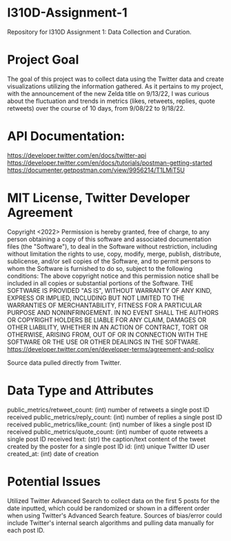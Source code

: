 # I310D-Assignment-1
Repository for I310D Assignment 1: Data Collection and Curation.

# Project Goal
The goal of this project was to collect data using the Twitter data and create visualizations utilizing the information gathered. As it pertains to my project, with the announcement of the new Zelda title on 9/13/22, I was curious about the fluctuation and trends in metrics (likes, retweets, replies, quote retweets) over the course of 10 days, from 9/08/22 to 9/18/22.

# API Documentation:
https://developer.twitter.com/en/docs/twitter-api 
https://developer.twitter.com/en/docs/tutorials/postman-getting-started
https://documenter.getpostman.com/view/9956214/T1LMiT5U

# MIT License, Twitter Developer Agreement 
Copyright <2022> <Melanie Huynh>
Permission is hereby granted, free of charge, to any person obtaining a copy of this software and associated documentation files (the "Software"), to deal in the Software without restriction, including without limitation the rights to use, copy, modify, merge, publish, distribute, sublicense, and/or sell copies of the Software, and to permit persons to whom the Software is furnished to do so, subject to the following conditions:
The above copyright notice and this permission notice shall be included in all copies or substantial portions of the Software.
THE SOFTWARE IS PROVIDED "AS IS", WITHOUT WARRANTY OF ANY KIND, EXPRESS OR IMPLIED, INCLUDING BUT NOT LIMITED TO THE WARRANTIES OF MERCHANTABILITY, FITNESS FOR A PARTICULAR PURPOSE AND NONINFRINGEMENT. IN NO EVENT SHALL THE AUTHORS OR COPYRIGHT HOLDERS BE LIABLE FOR ANY CLAIM, DAMAGES OR OTHER LIABILITY, WHETHER IN AN ACTION OF CONTRACT, TORT OR OTHERWISE, ARISING FROM, OUT OF OR IN CONNECTION WITH THE SOFTWARE OR THE USE OR OTHER DEALINGS IN THE SOFTWARE.
https://developer.twitter.com/en/developer-terms/agreement-and-policy

Source data pulled directly from Twitter.
  
# Data Type and Attributes
public_metrics/retweet_count: (int) number of retweets a single post ID received 
public_metrics/reply_count: (int) number of replies a single post ID received 
public_metrics/like_count: (int) number of likes a single post ID received 
public_metrics/quote_count: (int) number of quote retweets a single post ID received 
text: (str) the caption/text content of the tweet created by the poster for a single post ID
id: (int) unique Twitter ID user 
created_at: (int) date of creation

# Potential Issues
Utilized Twitter Advanced Search to collect data on the first 5 posts for the date inputted, which could be randomized or shown in a different order when using Twitter's Advanced Search feature. Sources of bias/error could include Twitter's internal search algorithms and pulling data manually for each post ID.


